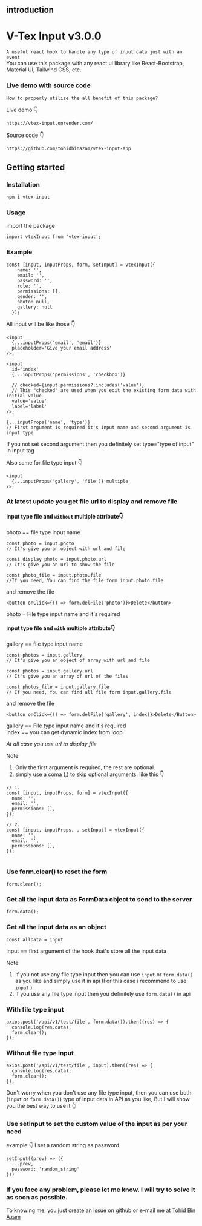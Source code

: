 ## introduction

# V-Tex Input v3.0.0

`A useful react hook to handle any type of input data just with an event` <br/>
You can use this package with any react ui library like React-Bootstrap, Material UI, Tailwind CSS, etc.

### Live demo with source code

`How to properly utilize the all benefit of this package?` <br/>

Live demo 👇

```HTML
https://vtex-input.onrender.com/
```

Source code 👇

```HTML
https://github.com/tohidbinazam/vtex-input-app
```

## Getting started

### Installation

```bash
npm i vtex-input
```

### Usage

import the package

```JSX
import vtexInput from 'vtex-input';
```

### Example

```JSX
const [input, inputProps, form, setInput] = vtexInput({
    name: '',
    email: '',
    password: '',
    role: '',
    permissions: [],
    gender: '',
    photo: null,
    gallery: null
  });
```

All input will be like those 👇

```JSX
<input
  {...inputProps('email', 'email')}
  placeholder='Give your email address'
/>;

<input
  id='index'
  {...inputProps('permissions', 'checkbox')}

  // checked={input.permissions?.includes('value')}
  // This "checked" are used when you edit the existing form data with initial value
  value='value'
  label='label'
/>;

{...inputProps('name', 'type')}
// First argument is required it's input name and second argument is input type
```

If you not set second argument then you definitely set type="type of input" in input tag

Also same for file type input 👇

```JSX
<input
  {...inputProps('gallery', 'file')} multiple
/>;
```

### At latest update you get file url to display and remove file

#### input type file and `without` multiple attribute👇

photo == file type input name<br/>

```JS
const photo = input.photo
// It's give you an object with url and file

const display_photo = input.photo.url
// It's give you an url to show the file

const photo_file = input.photo.file
//If you need, You can find the file form input.photo.file
```

and remove the file<br/>

```JSX
<button onClick={() => form.delFile('photo')}>Delete</button>
```

photo = File type input name and it's required

#### input type file and `with` multiple attribute👇

gallery == file type input name<br/>

```JS
const photos = input.gallery
// It's give you an object of array with url and file

const photos = input.gallery.url
// It's give you an array of url of the files

const photos_file = input.gallery.file
// If you need, You can find all file form input.gallery.file
```

and remove the file<br/>

```JSX
<button onClick={() => form.delFile('gallery', index)}>Delete</Button>
```

gallery == File type input name and it's required<br/>
index == you can get dynamic index from loop

_At all case you use url to display file_

Note:<br/>

1. Only the first argument is required, the rest are optional. <br/>
2. simply use a coma (,) to skip optional arguments. like this 👇

```JSX
// 1.
const [input, inputProps, form] = vtexInput({
  name: '',
  email: '',
  permissions: [],
});

// 2.
const [input, inputProps, , setInput] = vtexInput({
  name: '',
  email: '',
  permissions: [],
});


```

### Use form.clear() to reset the form

```JS
form.clear();
```

### Get all the input data as FormData object to send to the server

```JS
form.data();
```

### Get all the input data as an object

```JS
const allData = input
```

input == first argument of the hook that's store all the input data

Note:<br/>

1. If you not use any file type input then you can use `input` or `form.data()` as you like and simply use it in api (For this case i recommend to use `input` ) <br/>
2. If you use any file type input then you definitely use `form.data()` in api

### With file type input

```JS
axios.post('/api/v1/test/file', form.data()).then((res) => {
  console.log(res.data);
  form.clear();
});
```

### Without file type input

```JS
axios.post('/api/v1/test/file', input).then((res) => {
  console.log(res.data);
  form.clear();
});
```

Don't worry when you don't use any file type input, then you can use both (`input` or `form.data()`) type of input data in API as you like, But I will show you the best way to use it 👆

### Use setInput to set the custom value of the input as per your need

example 👇 I set a random string as password

```JS
setInput((prev) => ({
  ...prev,
  password: 'random_string'
}))
```

### If you face any problem, please let me know. I will try to solve it as soon as possible.

To knowing me, you just create an issue on github or e-mail me at [Tohid Bin Azam](mailto:tohidbinazamsunny1@gmail.com)
